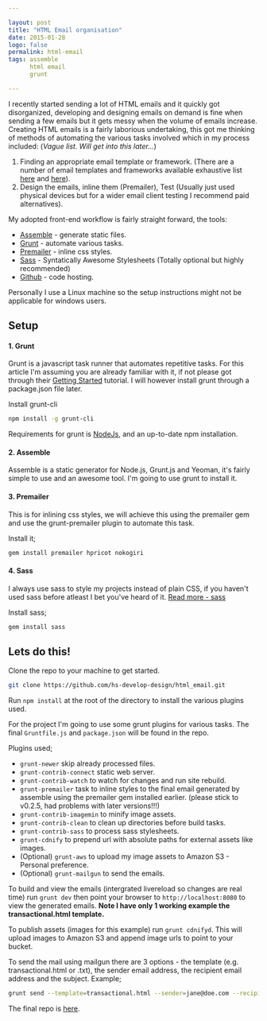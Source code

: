 ```yaml
---

layout: post
title: "HTML Email organisation"
date: 2015-01-28
logo: false
permalink: html-email
tags: assemble
      html email
      grunt

---
```


I recently started sending a lot of HTML emails and it quickly got disorganized, developing and designing emails on demand is fine when sending a few emails but it gets messy when the volume of emails increase. Creating HTML emails is a fairly laborious undertaking, this got me thinking of methods of automating the various tasks involved which in my process included:
(*Vague list. Will get into this later...*)

1.	Finding an appropriate email template or framework. (There are a number of email templates and frameworks available exhaustive list [here](http://responsiveemailresources.com/) and [here](http://rodriguezcommaj.com/resources)).
2.	Design the emails, inline them (Premailer), Test (Usually just used physical devices but for a wider email client testing I recommend paid alternatives).

My adopted front-end workflow is fairly straight forward, the tools:

* [Assemble](http://assemble.io/) - generate static files.
* [Grunt](http://gruntjs.com/) - automate various tasks.
* [Premailer](http://premailer.dialect.ca/) - inline css styles.
* [Sass](http://sass-lang.com/) - Syntatically Awesome Stylesheets (Totally optional but highly recommended)
* [Github](http://github.com) - code hosting.


Personally I use a Linux machine so the setup instructions might not be applicable for windows users.

## Setup

#### 1. Grunt

Grunt is a javascript task runner that automates repetitive tasks. For this article I'm assuming you are already familiar with it, if not please got through their [Getting Started](http://gruntjs.com/getting-started) tutorial. I will however install grunt through a package.json file later.

Install grunt-cli

```bash
npm install -g grunt-cli
```

Requirements for grunt is [NodeJs](http://nodejs.org), and an up-to-date npm installation.

#### 2. Assemble

Assemble is a static generator for Node.js, Grunt.js and Yeoman, it's fairly simple to use and an awesome tool. I'm going to use grunt to install it.

#### 3. Premailer

This is for inlining css styles, we will achieve this using the premailer gem and use the grunt-premailer plugin to automate this task.

Install it;

```bash
gem install premailer hpricot nokogiri
```

#### 4. Sass

I always use sass to style my projects instead of plain CSS, if you haven't used sass before atleast I bet you've heard of it. [Read more - sass](http://sass-lang.com)

Install sass;

```bash
gem install sass
```
## Lets do this!

Clone the repo to your machine to get started.

```bash
git clone https://github.com/hs-develop-design/html_email.git
```

Run <code class="post-code">npm install</code> at the root of the directory to install the various plugins used.

For the project I'm going to use some grunt plugins for various tasks. The final <code class="post-code">Gruntfile.js</code> and <code class="post-code">package.json</code> will be found in the repo.

Plugins used;

* <code class="post-code">grunt-newer</code> skip already processed files.
* <code class="post-code">grunt-contrib-connect</code> static web server.
* <code class="post-code">grunt-contrib-watch</code> to watch for changes and run site rebuild.
* <code class="post-code">grunt-premailer</code> task to inline styles to the final email generated by assemble using the premailer gem installed earlier. (please stick to v0.2.5, had problems with later versions!!!)
* <code class="post-code">grunt-contrib-imagemin</code> to minify image assets.
* <code class='post-code'>grunt-contrib-clean</code> to clean up directories before build tasks.
* <code class="posy-code">grunt-contrib-sass</code> to process sass stylesheets.
* <code class="post-code">grunt-cdnify</code> to prepend url with absolute paths for external assets like images.
* (Optional) <code class="post-code">grunt-aws</code> to upload my image assets to Amazon S3 - Personal preference.
* (Optional) <code class="post-code">grunt-mailgun</code> to send the emails.

To build and view the emails (intergrated livereload so changes are real time) run <code class="post-code">grunt dev</code> then point your browser to <code class="post-code">http://localhost:8080</code> to view the generated emails. <strong>Note I have only 1 working example the transactional.html template.</strong>

To publish assets (images for this example) run <code class="post-code">grunt cdnifyd</code>. This will upload images to Amazon S3 and append image urls to point to your bucket.

To send the mail using mailgun there are 3 options - the template (e.g. transactional.html or .txt), the sender email address, the recipient email address and the subject. Example;

```bash
grunt send --template=transactional.html --sender=jane@doe.com --recipient=john@doe.com --subject="This is a subject"
```

The final repo is [here](https://github.com/hs-devevelop-design/html_email).
